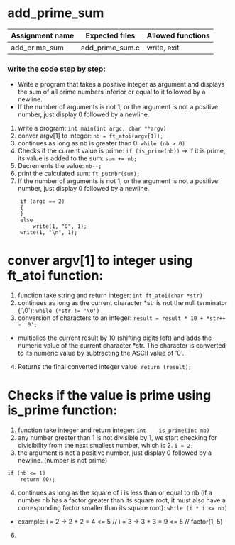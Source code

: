 # add_prime_sum

| Assignment name | Expected files | Allowed functions |
| --------------- | -------------  | ----------------- |
| add_prime_sum        | add_prime_sum.c     | write, exit             |

### write the code step by step:
* Write a program that takes a positive integer as argument and displays the sum of all prime numbers inferior or equal to it followed by a newline.
* If the number of arguments is not 1, or the argument is not a positive number, just display 0 followed by a newline.

1. write a program: ``` int	main(int argc, char **argv) ```
2. conver argv[1] to integer: ``` nb = ft_atoi(argv[1]); ```
3. continues as long as nb is greater than 0: ``` while (nb > 0) ```
4. Checks if the current value is prime: ``` if (is_prime(nb)) ``` -> If it is prime, its value is added to the sum: ``` sum += nb; ```
5. Decrements the value: ``` nb--; ```
6.  print the calculated sum: ``` ft_putnbr(sum); ```
7.  If the number of arguments is not 1, or the argument is not a positive number, just display 0 followed by a newline.
```
	if (argc == 2)
	{
	}
	else
		write(1, "0", 1);
	write(1, "\n", 1);
```

# conver argv[1] to integer using ft_atoi function:
1. function take string and return integer: ``` int	ft_atoi(char *str) ```
2. continues as long as the current character *str is not the null terminator ('\0'): ``` while (*str != '\0') ```
3. conversion of characters to an integer: ``` result = result * 10 + *str++ - '0'; ```
* multiplies the current result by 10 (shifting digits left) and adds the numeric value of the current character *str. The character is converted to its numeric value by subtracting the ASCII value of '0'.
4. Returns the final converted integer value: ``` return (result); ```

# Checks if the value is prime using is_prime function:
1. function take integer and return integer: ``` int	is_prime(int nb) ```
2. any number greater than 1 is not divisible by 1, we start checking for divisibility from the next smallest number, which is 2. ``` i = 2; ```
3. the argument is not a positive number, just display 0 followed by a newline. (number is not prime)
```
if (nb <= 1)
	return (0);
```
4. continues as long as the square of i is less than or equal to nb (if a number nb has a factor greater than its square root, it must also have a corresponding factor smaller than its square root): ``` while (i * i <= nb) ```
* example: i = 2 -> 2 * 2 = 4 <= 5 // i = 3 -> 3 * 3 = 9 <= 5 // factor(1, 5)
6. 
